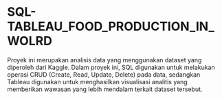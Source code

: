 # SQL-TABLEAU_FOOD_PRODUCTION_IN_WOLRD
Proyek ini merupakan analisis data yang menggunakan dataset yang diperoleh dari Kaggle. Dalam proyek ini, SQL digunakan untuk melakukan operasi CRUD (Create, Read, Update, Delete) pada data, sedangkan Tableau digunakan untuk menghasilkan visualisasi analitis yang memberikan wawasan yang lebih mendalam terkait dataset tersebut.
